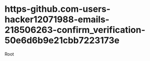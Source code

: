 # https-github.com-users-hacker12071988-emails-218506263-confirm_verification-50e6d6b9e21cbb7223173e
Root
